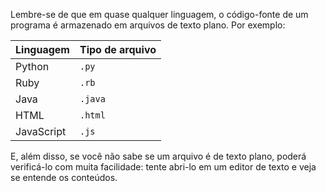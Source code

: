 Lembre-se de que em quase qualquer linguagem, o código-fonte de um programa é armazenado em arquivos de texto plano. Por exemplo:

|Linguagem      |Tipo de arquivo|
|--------------|---------------|
| Python       | `.py`         |
| Ruby         | `.rb`         |
| Java         | `.java`       |
| HTML         | `.html`       |
| JavaScript   | `.js`         |

E, além disso, se você não sabe se um arquivo é de texto plano, poderá verificá-lo com muita facilidade: tente abri-lo em um editor de texto e veja se entende os conteúdos.
